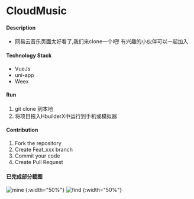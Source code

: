 # CloudMusic

#### Description

* 网易云音乐页面太好看了,我们来clone一个吧! 有兴趣的小伙伴可以一起加入


#### Technology Stack

* VueJs
* uni-app
* Weex

#### Run

1. git clone 到本地
2. 将项目拖入HbuilderX中运行到手机或模拟器


#### Contribution

1. Fork the repository
2. Create Feat_xxx branch
3. Commit your code
4. Create Pull Request

#### 已完成部分截图
![mine](https://user-images.githubusercontent.com/33248133/58035743-030e7e80-7b5c-11e9-9452-183b60c985e1.jpg) {:width="50%"}
![find](https://user-images.githubusercontent.com/33248133/56738294-e66e6900-679e-11e9-9d3b-21ec3912ccc3.png) {:width="50%"}